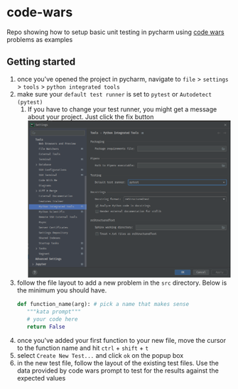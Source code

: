 # code-wars

Repo showing how to setup basic unit testing in pycharm using [code wars](https://www.codewars.com/) problems as
examples

## Getting started

1. once you've opened the project in pycharm, navigate to `file` > `settings` > `tools` > `python integrated tools`
2. make sure your `default test runner` is set to `pytest` or `Autodetect (pytest)`
    1. If you have to change your test runner, you might get a message about your project. Just click the fix button  
       <img alt="settings" src="/admin/image/settings_unit_tests.png"/>
3. follow the file layout to add a new problem in the `src` directory. Below is the minimum you should have.
   ```python
   def function_name(arg): # pick a name that makes sense
      """kata prompt"""
      # your code here       
      return False
   ```
5. once you've added your first function to your new file, move the cursor to the function name and hit `ctrl` + `shift` + `t`
6. select `Create New Test...` and click `ok` on the popup box
7. in the new test file, follow the layout of the existing test files. Use the data provided by code wars prompt to test
   for the results against the expected values